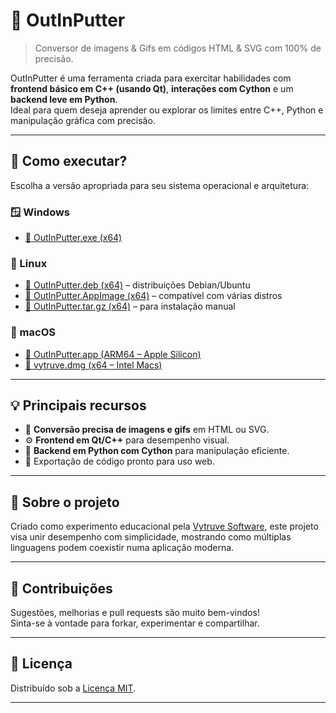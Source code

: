 # 🎨 OutInPutter

> Conversor de imagens & Gifs em códigos HTML & SVG com 100% de precisão.

OutInPutter é uma ferramenta criada para exercitar habilidades com **frontend básico em C++ (usando Qt)**, **interações com Cython** e um **backend leve em Python**.  
Ideal para quem deseja aprender ou explorar os limites entre C++, Python e manipulação gráfica com precisão.

---

## 🚀 Como executar?

Escolha a versão apropriada para seu sistema operacional e arquitetura:

### 🪟 Windows
- [🔗 OutInPutter.exe (x64)](https://github.com/phkaiser13/OutInPutter/releases/download/1.0/OutInPutter.exe)

### 🐧 Linux
- [🔗 OutInPutter.deb (x64)](https://github.com/phkaiser13/OutInPutter/releases/download/1.0/OutInPutter.deb) – distribuições Debian/Ubuntu
- [🔗 OutInPutter.AppImage (x64)](https://github.com/phkaiser13/OutInPutter/releases/download/1.0/OutInPutter.AppImage) – compatível com várias distros
- [🔗 OutInPutter.tar.gz (x64)](https://github.com/phkaiser13/OutInPutter/releases/download/1.0/OutInPutter.Tar.gz) – para instalação manual

### 🍎 macOS
- [🔗 OutInPutter.app (ARM64 – Apple Silicon)](https://github.com/phkaiser13/OutInPutter/releases/download/1.0/OutInPutter.app)
- [🔗 vytruve.dmg (x64 – Intel Macs)](https://github.com/phkaiser13/OutInPutter/releases/download/1.0/vytruve.dmg)

---

## 💡 Principais recursos

- 🔁 **Conversão precisa de imagens e gifs** em HTML ou SVG.
- ⚙️ **Frontend em Qt/C++** para desempenho visual.
- 🧬 **Backend em Python com Cython** para manipulação eficiente.
- 🔗 Exportação de código pronto para uso web.

---

## 🧠 Sobre o projeto

Criado como experimento educacional pela [Vytruve Software](https://github.com/phkaiser13), este projeto visa unir desempenho com simplicidade, mostrando como múltiplas linguagens podem coexistir numa aplicação moderna.

---

## 🤝 Contribuições

Sugestões, melhorias e pull requests são muito bem-vindos!  
Sinta-se à vontade para forkar, experimentar e compartilhar.

---

## 📜 Licença

Distribuído sob a [Licença MIT](LICENSE).

---
